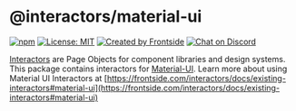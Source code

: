 # @interactors/material-ui

[![npm](https://img.shields.io/npm/v/@interactors/material-ui.svg)](https://www.npmjs.com/package/@interactors/material-ui)
[![License: MIT](https://img.shields.io/badge/License-MIT-yellow.svg)](https://opensource.org/licenses/MIT)
[![Created by Frontside](https://img.shields.io/badge/created%20by-frontside-26abe8.svg)](https://frontside.com)
[![Chat on Discord](https://img.shields.io/discord/700803887132704931?Label=Discord)](https://discord.gg/mv4uxxcAKd)

[Interactors][] are Page Objects for component libraries and design systems.
This package contains interactors for [Material-UI][]. Learn more about using
Material UI Interactors at
[https://frontside.com/interactors/docs/existing-interactors#material-ui](https://frontside.com/interactors/docs/existing-interactors#material-ui)

[Interactors]: https://frontside.com/interactors
[Material-UI]: https://material-ui.com
